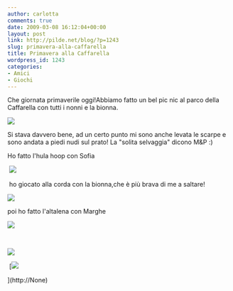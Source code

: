 ```yaml
---
author: carlotta
comments: true
date: 2009-03-08 16:12:04+00:00
layout: post
link: http://pilde.net/blog/?p=1243
slug: primavera-alla-caffarella
title: Primavera alla Caffarella
wordpress_id: 1243
categories:
- Amici
- Giochi
---
```


[](http://None)


[](http://None)


[](http://None)


[](http://None)


[](http://None)


Che giornata primaverile oggi!Abbiamo fatto un bel pic nic al parco della Caffarella con tutti i nonni e la bionna.

![]({{baseurl}}/uploads/2009/03/nonne.jpg)




Si stava davvero bene, ad un certo punto mi sono anche levata le scarpe e sono andata a piedi nudi sul prato! La "solita selvaggia" dicono M&P :)


 Ho fatto l'hula hoop con Sofia

 ![]({{baseurl}}/uploads/2009/03/ulahop.jpg)




 ho giocato alla corda con la bionna,che è più brava di me a saltare!

![]({{baseurl}}/uploads/2009/03/corda.jpg)




poi ho fatto l'altalena con Marghe

![]({{baseurl}}/uploads/2009/03/tutti_altalena.jpg)




  

![]({{baseurl}}/uploads/2009/03/vola_vola.jpg)




 [![]({{baseurl}}/uploads/2009/03/primo_piano1.jpg)


](http://None)



